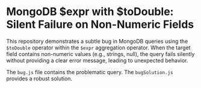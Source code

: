 # MongoDB $expr with $toDouble: Silent Failure on Non-Numeric Fields

This repository demonstrates a subtle bug in MongoDB queries using the `$toDouble` operator within the `$expr` aggregation operator. When the target field contains non-numeric values (e.g., strings, null), the query fails silently without providing a clear error message, leading to unexpected behavior.

The `bug.js` file contains the problematic query. The `bugSolution.js` provides a robust solution.